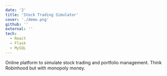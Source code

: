 ```yaml
---
date: '2'
title: 'Stock Trading Simulator'
cover: './demo.png'
github: ''
external: ''
tech:
  - React
  - Flask
  - MySQL
---
```


Online platform to simulate stock trading and portfolio management. Think Robinhood but with monopoly money.
